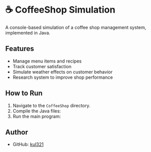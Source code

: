 # ☕ CoffeeShop Simulation

A console-based simulation of a coffee shop management system, implemented in Java.

## Features

- Manage menu items and recipes
- Track customer satisfaction
- Simulate weather effects on customer behavior
- Research system to improve shop performance

## How to Run

1. Navigate to the `CoffeeShop` directory.
2. Compile the Java files:
3. Run the main program:

## Author

- GitHub: [kul321](https://github.com/kul321)
